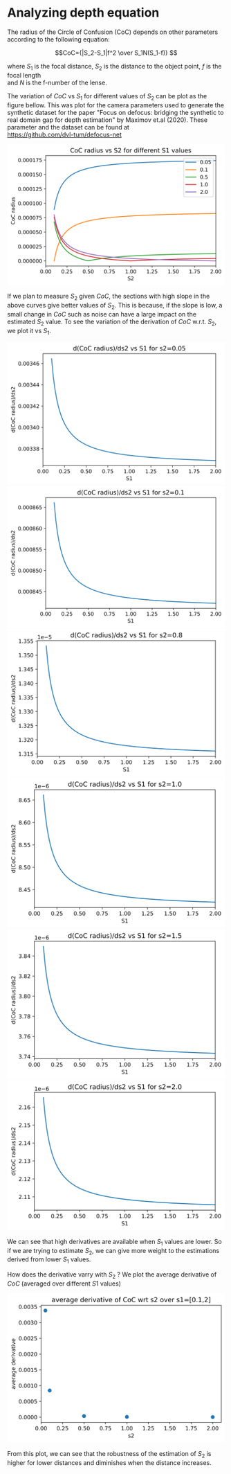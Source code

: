 # Analyzing depth equation 

The radius of the Circle of Confusion (CoC) depends on other parameters according to the following equation:


$$CoC={|S_2-S_1|f^2 \over S_1N(S_1-f)} $$

where $S_1$ is the focal distance, $S_2$ is the distance to the object point, $f$ is the focal length \
and $N$ is the f-number of the lense.

The variation of $CoC$ vs $S_1$ for different values of $S_2$ can be plot as the figure bellow. This was plot for the camera parameters used to generate the synthetic dataset for the paper "Focus on defocus: bridging the synthetic to real domain gap for depth estimation" by Maximov et.al (2020). These parameter and the dataset can be found at \
https://github.com/dvl-tum/defocus-net

![alt text](Coc-vs-s2.png)

If we plan to measure $S_2$ given $CoC$, the sections with high slope in the above curves give better values of $S_2$. This is because, if the slope is low, a small change in $CoC$ such as noise can have a large impact on the estimated $S_2$ value. To see the variation of the derivation of $CoC$ w.r.t. $S_2$, we plot it vs $S_1$. 


![alt text](d-Coc-vs-s1-s2=0.05.png)
![alt text](d-Coc-vs-s1-s2=0.1.png)
![alt text](d-Coc-vs-s1-s2=0.8.png)
![alt text](d-Coc-vs-s1-s2=1.0.png)
![alt text](d-Coc-vs-s1-s2=1.5.png)
![alt text](d-Coc-vs-s1-s2=2.0.png)

We can see that high derivatives are available when $S_1$ values are lower. So if we are trying to estimate 
$S_2$, we can give more weight to the estimations derived from lower $S_1$ values. 

How does the derivative varry with $S_2$ ? We plot the average derivative of $CoC$ (averaged over different $S1$ values)

![alt text](avg_der.png)

From this plot, we can see that the robustness of the estimation of $S_2$ is higher for lower distances and diminishes when the distance increases. 







